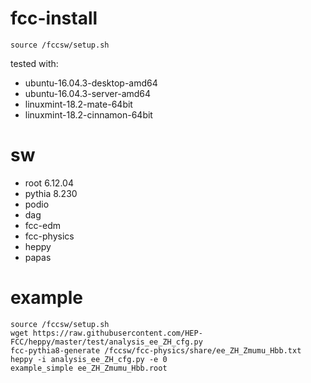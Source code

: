 # fcc-install

`source /fccsw/setup.sh`

tested with: 
* ubuntu-16.04.3-desktop-amd64
* ubuntu-16.04.3-server-amd64
* linuxmint-18.2-mate-64bit
* linuxmint-18.2-cinnamon-64bit

# sw
* root 6.12.04
* pythia 8.230
* podio
* dag
* fcc-edm
* fcc-physics
* heppy
* papas

# example
```shell
source /fccsw/setup.sh
wget https://raw.githubusercontent.com/HEP-FCC/heppy/master/test/analysis_ee_ZH_cfg.py
fcc-pythia8-generate /fccsw/fcc-physics/share/ee_ZH_Zmumu_Hbb.txt
heppy -i analysis_ee_ZH_cfg.py -e 0
example_simple ee_ZH_Zmumu_Hbb.root
```
